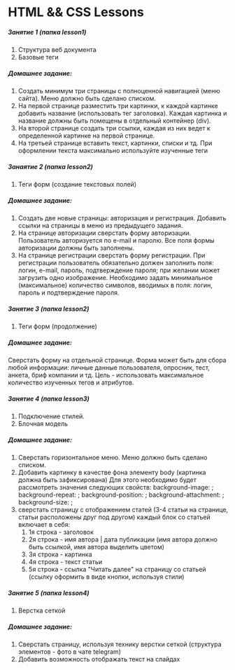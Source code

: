 # HTML && CSS Lessons
##### Занятие 1 (папка lesson1)
1. Структура веб документа
2. Базовые теги
##### Домашнее задание:
1. Создать минимум три страницы с полноценной навигацией (меню сайта). 
Меню должно быть сделано списком.
2. На первой странице разместить три картинки, к каждой картинке добавить название (использовать тег заголовка). 
Каждая картинка и название должны быть помещены в отдельный контейнер (div).
3. На второй странице создать три ссылки, каждая из них ведет к определенной картинке на первой странице.
4. На третьей странице вставить текст, картинки, списки и тд. 
При оформлении текста максимально используйте изученные теги
##### Занаятие 2  (папка lesson2)
1. Теги форм (создание текстовых полей)
##### Домашнее задание:
1. Создать две новые страницы: авторизация и регистрация. Добавить ссылки на страницы в меню из предыдущего задания.
2. На странице авторизации сверстать форму авторизации. Пользователь авторизуется по e-mail и паролю. Все поля формы авторизации должны быть заполнены.
3. На странице регистрации сверстать форму регистрации. При регистрации пользователь обязательно должен заполнить поля: логин, e-mail, пароль, подтверждение пароля; при желании может загрузить одно изображение. Необходимо задать минимальное (максимальное) количество символов, вводимых в поля: логин, пароль и подтверждение пароля.
##### Занятие 3  (папка lesson2)
1. Теги форм (продолжение)
##### Домашнее задание:
Сверстать форму на отдельной странице. Форма может быть для сбора любой информации: личные данные пользователя, опросник, тест, анкета, бриф компании и тд. Цель - использовать максимальное количество изученных тегов и атрибутов.
##### Занятие 4 (папка lesson3)
1. Подключение стилей.
2. Блочная модель
##### Домашнее задание:
1. Сверстать горизонтальное меню. Меню должно быть сделано списком.
2. Добавить картинку в качестве фона элементу body (картинка должна быть зафиксирована)
Для этого необходимо будет рассмотреть значения следующих свойств:
background-image: ;
    background-repeat: ;
    background-position: ;
    background-attachment: ;
    background-size: ;
3. сверстать страницу с отображением статей (3-4 статьи на странице, статьи расположены друг под другом)
   каждый блок со статьей включает в себя:
   1. 1я строка - заголовок
   2. 2я строка - имя автора | дата публикации (имя автора должно быть ссылкой, имя автора выделить цветом)
   3. 3я строка - картинка
   4. 4я строка - текст статьи 
   5. 5я строка - ссылка "Читать далее" на страницу со статьей (ссылку оформить в виде кнопки, используя стили)
 ##### Занятие 5 (папка lesson4)
 1. Верстка сеткой
 ##### Домашнее задание:
 1. Сверстать страницу, используя технику верстки сеткой (структура элементов - фото в чате telegram)
 2. Добавить возможность отображать текст на слайдах
